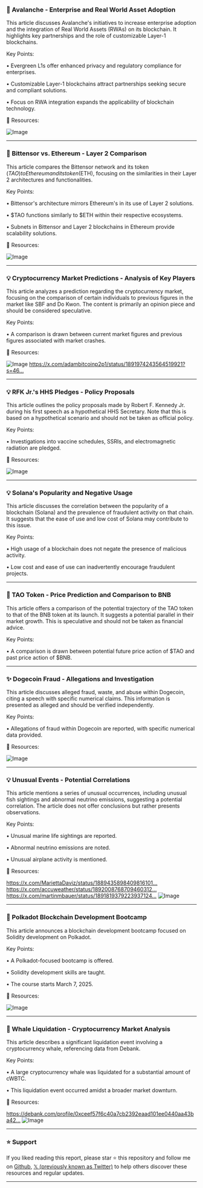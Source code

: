 ### 🤖 Avalanche - Enterprise and Real World Asset Adoption

This article discusses Avalanche's initiatives to increase enterprise adoption and the integration of Real World Assets (RWAs) on its blockchain.  It highlights key partnerships and the role of customizable Layer-1 blockchains.

Key Points:

• Evergreen L1s offer enhanced privacy and regulatory compliance for enterprises.


• Customizable Layer-1 blockchains attract partnerships seeking secure and compliant solutions.


•  Focus on RWA integration expands the applicability of blockchain technology.



🔗 Resources:

![Image](https://pbs.twimg.com/media/GkEfYJ1aAAQJob8?format=jpg&name=small)


---

### 🤖 Bittensor vs. Ethereum - Layer 2 Comparison

This article compares the Bittensor network and its token ($TAO) to Ethereum and its token ($ETH), focusing on the similarities in their Layer 2 architectures and functionalities.

Key Points:

• Bittensor's architecture mirrors Ethereum's in its use of Layer 2 solutions.


•  $TAO functions similarly to $ETH within their respective ecosystems.


• Subnets in Bittensor and Layer 2 blockchains in Ethereum provide scalability solutions.



🔗 Resources:

![Image](https://pbs.twimg.com/media/GkIea_SW8AAmtmz?format=jpg&name=small)


---

### 💡 Cryptocurrency Market Predictions - Analysis of Key Players

This article analyzes a prediction regarding the cryptocurrency market, focusing on the comparison of certain individuals to previous figures in the market like SBF and Do Kwon.  The content is primarily an opinion piece and should be considered speculative.

Key Points:

•  A comparison is drawn between current market figures and previous figures associated with market crashes.



🔗 Resources:

![Image](https://pbs.twimg.com/media/GkIcMwAaAAQE774?format=jpg&name=900x900)
https://x.com/adambitcoinp2p1/status/1891974243564519921?s=46…


---

### 💡 RFK Jr.'s HHS Pledges - Policy Proposals

This article outlines the policy proposals made by Robert F. Kennedy Jr. during his first speech as a hypothetical HHS Secretary.  Note that this is based on a hypothetical scenario and should not be taken as official policy.

Key Points:

•  Investigations into vaccine schedules, SSRIs, and electromagnetic radiation are pledged.



🔗 Resources:

![Image](https://pbs.twimg.com/media/GkFmuEPXAAAuwyY?format=jpg&name=small)


---

### 💡 Solana's Popularity and Negative Usage

This article discusses the correlation between the popularity of a blockchain (Solana) and the prevalence of fraudulent activity on that chain. It suggests that the ease of use and low cost of Solana may contribute to this issue.

Key Points:

•  High usage of a blockchain does not negate the presence of malicious activity.


•  Low cost and ease of use can inadvertently encourage fraudulent projects.



---

### 🚀 TAO Token - Price Prediction and Comparison to BNB

This article offers a comparison of the potential trajectory of the TAO token to that of the BNB token at its launch. It suggests a potential parallel in their market growth. This is speculative and should not be taken as financial advice.

Key Points:

•  A comparison is drawn between potential future price action of $TAO and past price action of $BNB.


---

### ✨  Dogecoin Fraud - Allegations and Investigation

This article discusses alleged fraud, waste, and abuse within Dogecoin, citing a speech with specific numerical claims. This information is presented as alleged and should be verified independently.

Key Points:

•  Allegations of fraud within Dogecoin are reported, with specific numerical data provided.


🔗 Resources:

![Image](https://pbs.twimg.com/ext_tw_video_thumb/1891986779437400064/pu/img/QFID4npNx_AtHV71.jpg)


---

### 💡 Unusual Events - Potential Correlations

This article mentions a series of unusual occurrences, including unusual fish sightings and abnormal neutrino emissions, suggesting a potential correlation.  The article does not offer conclusions but rather presents observations.

Key Points:

•  Unusual marine life sightings are reported.


•  Abnormal neutrino emissions are noted.


•  Unusual airplane activity is mentioned.


🔗 Resources:

https://x.com/MariettaDaviz/status/1889435898409816101…
https://x.com/accuweather/status/1892008768709460312…
https://x.com/martinmbauer/status/1891819379223937124…
![Image](https://pbs.twimg.com/ext_tw_video_thumb/1891817717327425536/pu/img/tlBUhLRnJmLyIzQV.jpg)


---

### 🚀 Polkadot Blockchain Development Bootcamp

This article announces a blockchain development bootcamp focused on Solidity development on Polkadot.

Key Points:

•  A Polkadot-focused bootcamp is offered.


•  Solidity development skills are taught.


•  The course starts March 7, 2025.


🔗 Resources:

![Image](https://pbs.twimg.com/media/GkIXgLDaAAEO_7G?format=jpg&name=small)


---

### 🤖 Whale Liquidation - Cryptocurrency Market Analysis

This article describes a significant liquidation event involving a cryptocurrency whale, referencing data from Debank.

Key Points:

•  A large cryptocurrency whale was liquidated for a substantial amount of cWBTC.


•  This liquidation event occurred amidst a broader market downturn.


🔗 Resources:

https://debank.com/profile/0xceef57f6c40a7cb2392eaad101ee0440aa43ba42…
![Image](https://pbs.twimg.com/media/GkIXWSKaAAIzZxl?format=jpg&name=small)


---

### ⭐️ Support

If you liked reading this report, please star ⭐️ this repository and follow me on [Github](https://github.com/Drix10), [𝕏 (previously known as Twitter)](https://x.com/DRIX_10_) to help others discover these resources and regular updates.

---